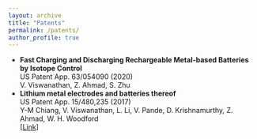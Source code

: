 ```yaml
---
layout: archive
title: "Patents"
permalink: /patents/
author_profile: true
---
```

<ul>
<li>
    <b>Fast Charging and Discharging Rechargeable Metal-based Batteries by Isotope Control</b>
    <br>US Patent App. 63/054090 (2020)
    <br>V. Viswanathan, Z. Ahmad, S. Zhu
</li>
<li>
    <b>Lithium metal electrodes and batteries thereof</b>
    <br>US Patent App. 15/480,235 (2017)
    <br>Y-M Chiang, V. Viswanathan, L. Li, V. Pande, D. Krishnamurthy, Z. Ahmad, W. H. Woodford
    <br>[<a href="https://patents.google.com/patent/US20170288281A1/en">Link</a>]
</li>
</ul>
